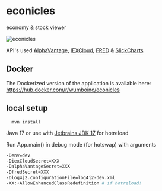 # econicles

economy & stock viewer<br>

![econicles](https://i.imgur.com/0L7Jfa4.png)

API's used [AlphaVantage](https://www.alphavantage.co), [IEXCloud](https://iexcloud.io), [FRED](https://fred.stlouisfed.org) & [SlickCharts](https://www.slickcharts.com/sp500)

## Docker 
The Dockerized version of the application is available here: https://hub.docker.com/r/wumboinc/econicles

## local setup

```bash
  mvn install
```

Java 17 or use with [Jetbrains JDK 17](https://github.com/JetBrains/JetBrainsRuntime/releases/tag/jbr17.0.2b396.4) for hotreload

Run App.main() in debug mode (for hotswap) with arguments

```bash
-Denv=dev
-DiexCloudSecret=XXX
-DalphaVantageSecret=XXX
-DfredSecret=XXX
-Dlog4j2.configurationFile=log4j2-dev.xml
-XX:+AllowEnhancedClassRedefinition # if hotreload!
```


